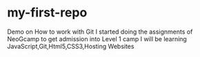 # my-first-repo
 Demo on How to work with Git
I started doing the assignments of NeoGcamp to get admission into Level 1 camp
I will be learning JavaScript,Git,Html5,CSS3,Hosting Websites 
